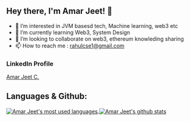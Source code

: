 ## Hey there, I'm Amar Jeet! 👋

- 👀 I’m interested in JVM basesd tech, Machine learning, web3 etc
- 🌱 I’m currently learning Web3, System Design
- 💞️ I’m looking to collaborate on web3, ethereum knowleding sharing 
- 📫 How to reach me : rahulcse1@gmail.com

### LinkedIn Profile ###
<div class="badge-base LI-profile-badge" data-locale="en_US" data-size="large" data-theme="light" data-type="VERTICAL" data-vanity="rahulcse1" data-version="v1"><a class="badge-base__link LI-simple-link" href="https://de.linkedin.com/in/rahulcse1?trk=profile-badge">Amar Jeet C.</a></div>


<!---
rahulcse1/rahulcse1 is a ✨ special ✨ repository because its `README.md` (this file) appears on your GitHub profile.
You can click the Preview link to take a look at your changes.
--->

 ## Languages & Github: ##

<a href="https://github.com/rahulcse1">
  <img align="center" src="https://github-readme-stats.vercel.app/api/top-langs/?username=rahulcse1&theme=light&count_private=true&layout=compact" alt="Amar Jeet's most used languages" />
</a>
<a href="https://github.com/rahulcse1">
 <img align="center" src="https://github-readme-stats.vercel.app/api?username=rahulcse1&show_icons=true&theme=light&line_height=27&include_all_commits=true&count_private=true&hide=issues,prs,contribs" alt="Amar Jeet's github stats"/>
</a>
